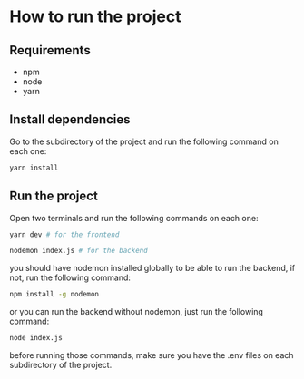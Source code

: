 # How to run the project

## Requirements

- npm
- node
- yarn

## Install dependencies

Go to the subdirectory of the project and run the following command on each one:

```bash
yarn install
```

## Run the project

Open two terminals and run the following commands on each one:

```bash
yarn dev # for the frontend
```

```bash
nodemon index.js # for the backend
```

you should have nodemon installed globally to be able to run the backend, if not, run the following command:

```bash
npm install -g nodemon
```

or you can run the backend without nodemon, just run the following command:

```bash
node index.js
```

before running those commands, make sure you have the .env files on each subdirectory of the project.
